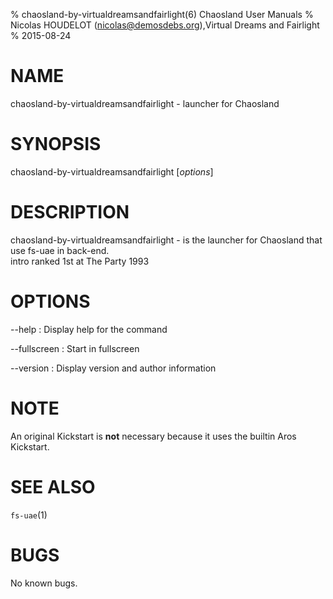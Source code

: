 % chaosland-by-virtualdreamsandfairlight(6) Chaosland User Manuals
% Nicolas HOUDELOT (nicolas@demosdebs.org),Virtual Dreams and Fairlight
% 2015-08-24

# NAME
chaosland-by-virtualdreamsandfairlight - launcher for Chaosland

# SYNOPSIS
chaosland-by-virtualdreamsandfairlight [*options*]

# DESCRIPTION
chaosland-by-virtualdreamsandfairlight - is the launcher for Chaosland that use fs-uae in back-end.  
intro ranked 1st at The Party 1993

# OPTIONS
\--help
:   Display help for the command

\--fullscreen
:   Start in fullscreen

\--version
:   Display version and author information

# NOTE
An original Kickstart is **not** necessary because it uses the builtin Aros Kickstart.

# SEE ALSO
`fs-uae`(1)

# BUGS
No known bugs.
